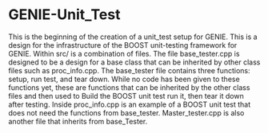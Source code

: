 # GENIE-Unit_Test
This is the beginning of the creation of a unit_test setup for GENIE. This is a design for the infrastructure of the
BOOST unit-testing framework for GENIE.
Within src/ is a combination of files.
The file base_tester.cpp is designed to be a design for a base class that can be inherited by other class files
such as proc_info.cpp. The base_tester file contains three functions: setup, run test, and tear down. While no code
has been given to these functions yet, these are functions that can be inherited by the other class files and then used to Build the BOOST unit test
run it, then tear it down after testing. Inside proc_info.cpp is an example of a BOOST unit test that does not need the functions from base_tester.
Master_tester.cpp is also another file that inherits from base_Tester.
